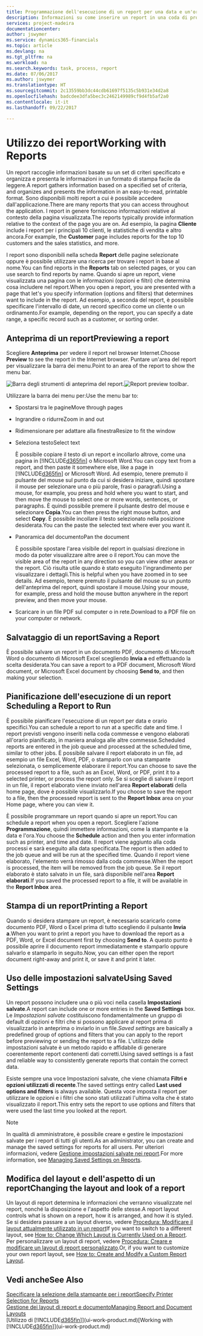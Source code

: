 ```yaml
---
title: Programmazione dell'esecuzione di un report per una data e un'ora specifiche | Documenti Microsoft
description: Informazioni su come inserire un report in una coda di processi e programmare per l'elaborazione per una data e un'ora specifiche.
services: project-madeira
documentationcenter: 
author: jswymer
ms.service: dynamics365-financials
ms.topic: article
ms.devlang: na
ms.tgt_pltfrm: na
ms.workload: na
ms.search.keywords: task, process, report
ms.date: 07/06/2017
ms.author: jswymer
ms.translationtype: HT
ms.sourcegitcommit: 2c13559bb3dc44cdb61697f5135c5b931e34d2a8
ms.openlocfilehash: badcdee3dfa5bec3c2462149989cf9d4fb5af2a0
ms.contentlocale: it-it
ms.lasthandoff: 09/22/2017

---
```

# <a name="working-with-reports"></a><span data-ttu-id="17689-103">Utilizzo dei report</span><span class="sxs-lookup"><span data-stu-id="17689-103">Working with Reports</span></span>
<span data-ttu-id="17689-104">Un report raccoglie informazioni basate su un set di criteri specificato e organizza e presenta le informazioni in un formato di stampa facile da leggere.</span><span class="sxs-lookup"><span data-stu-id="17689-104">A report gathers information based on a specified set of criteria, and organizes and presents the information in an easy-to-read, printable format.</span></span> <span data-ttu-id="17689-105">Sono disponibili molti report a cui è possibile accedere dall'applicazione.</span><span class="sxs-lookup"><span data-stu-id="17689-105">There are many reports that you can access throughout the application.</span></span> <span data-ttu-id="17689-106">I report in genere forniscono informazioni relative al contesto della pagina visualizzata.</span><span class="sxs-lookup"><span data-stu-id="17689-106">The reports typically provide information relative to the context of the page you are on.</span></span> <span data-ttu-id="17689-107">Ad esempio, la pagina **Cliente** include i report per i principali 10 clienti, le statistiche di vendita e altro ancora.</span><span class="sxs-lookup"><span data-stu-id="17689-107">For example, the **Customer** page includes reports for the top 10 customers and the sales statistics, and more.</span></span>

<span data-ttu-id="17689-108">I report sono disponibili nella scheda **Report** delle pagine selezionate oppure è possibile utilizzare una ricerca per trovare i report in base al nome.</span><span class="sxs-lookup"><span data-stu-id="17689-108">You can find reports in the **Reports** tab on selected pages, or you can use search to find reports by name.</span></span> <span data-ttu-id="17689-109">Quando si apre un report, viene visualizzata una pagina con le informazioni (opzioni e filtri) che determina cosa includere nel report.</span><span class="sxs-lookup"><span data-stu-id="17689-109">When you open a report, you are presented with a page that let's you specify information (options and filters) that determines want to include in the report.</span></span> <span data-ttu-id="17689-110">Ad esempio, a seconda del report, è possibile specificare l'intervallo di date, un record specifico come un cliente o un ordinamento.</span><span class="sxs-lookup"><span data-stu-id="17689-110">For example, depending on the report, you can specify a date range, a specific record such as a customer, or sorting order.</span></span>

## <a name="previewing-a-report"></a><span data-ttu-id="17689-111">Anteprima di un report</span><span class="sxs-lookup"><span data-stu-id="17689-111">Previewing a report</span></span>
<span data-ttu-id="17689-112">Scegliere **Anteprima** per vedere il report nel browser Internet.</span><span class="sxs-lookup"><span data-stu-id="17689-112">Choose **Preview** to see the report in the Internet browser.</span></span> <span data-ttu-id="17689-113">Puntare un'area del report per visualizzare la barra dei menu.</span><span class="sxs-lookup"><span data-stu-id="17689-113">Point to an area of the report to show the menu bar.</span></span>  

<span data-ttu-id="17689-114">![Barra degli strumenti di anteprima del report](media/report_viewer.png "Barra degli strumenti di anteprima del report").</span><span class="sxs-lookup"><span data-stu-id="17689-114">![Report preview toolbar](media/report_viewer.png "Report preview toolbar").</span></span>

<span data-ttu-id="17689-115">Utilizzare la barra dei menu per:</span><span class="sxs-lookup"><span data-stu-id="17689-115">Use the menu bar to:</span></span>

-   <span data-ttu-id="17689-116">Spostarsi tra le pagine</span><span class="sxs-lookup"><span data-stu-id="17689-116">Move through pages</span></span>
-   <span data-ttu-id="17689-117">Ingrandire o ridurre</span><span class="sxs-lookup"><span data-stu-id="17689-117">Zoom in and out</span></span>
-   <span data-ttu-id="17689-118">Ridimensionare per adattare alla finestra</span><span class="sxs-lookup"><span data-stu-id="17689-118">Resize to fit the window</span></span>
-   <span data-ttu-id="17689-119">Seleziona testo</span><span class="sxs-lookup"><span data-stu-id="17689-119">Select text</span></span>

    <span data-ttu-id="17689-120">È possibile copiare il testo di un report e incollarlo altrove, come una pagina in [!INCLUDE[d365fin](includes/d365fin_md.md)] o Microsoft Word.</span><span class="sxs-lookup"><span data-stu-id="17689-120">You can copy text from a report, and then paste it somewhere else, like a page in [!INCLUDE[d365fin](includes/d365fin_md.md)] or Microsoft Word.</span></span>  <span data-ttu-id="17689-121">Ad esempio, tenere premuto il pulsante del mouse sul punto da cui si desidera iniziare, quindi spostare il mouse per selezionare una o più parole, frasi o paragrafi.</span><span class="sxs-lookup"><span data-stu-id="17689-121">Using a mouse, for example, you press and hold where you want to start, and then move the mouse to select one or more words, sentences, or paragraphs.</span></span> <span data-ttu-id="17689-122">È quindi possibile premere il pulsante destro del mouse e selezionare **Copia**.</span><span class="sxs-lookup"><span data-stu-id="17689-122">You can then press the right mouse button, and select **Copy**.</span></span> <span data-ttu-id="17689-123">È possibile incollare il testo selezionato nella posizione desiderata.</span><span class="sxs-lookup"><span data-stu-id="17689-123">You can the paste the selected text where ever you want it.</span></span>
-   <span data-ttu-id="17689-124">Panoramica del documento</span><span class="sxs-lookup"><span data-stu-id="17689-124">Pan the document</span></span>

    <span data-ttu-id="17689-125">È possibile spostare l'area visibile del report in qualsiasi direzione in modo da poter visualizzare altre aree o il report.</span><span class="sxs-lookup"><span data-stu-id="17689-125">You can move the visible area of the report in any direction so you can view other areas or the report.</span></span> <span data-ttu-id="17689-126">Ciò risulta utile quando è stato eseguito l'ingrandimento per visualizzare i dettagli.</span><span class="sxs-lookup"><span data-stu-id="17689-126">This is helpful when you have zoomed in to see details.</span></span>  <span data-ttu-id="17689-127">Ad esempio, tenere premuto il pulsante del mouse su un punto dell'anteprima del report, quindi spostare il mouse.</span><span class="sxs-lookup"><span data-stu-id="17689-127">Using your mouse, for example, press and hold the mouse button anywhere in the report preview, and then move your mouse.</span></span>

-   <span data-ttu-id="17689-128">Scaricare in un file PDF sul computer o in rete.</span><span class="sxs-lookup"><span data-stu-id="17689-128">Download to a PDF file on your computer or network.</span></span>


## <a name="saving-a-report"></a><span data-ttu-id="17689-129">Salvataggio di un report</span><span class="sxs-lookup"><span data-stu-id="17689-129">Saving a Report</span></span>
<span data-ttu-id="17689-130">È possibile salvare un report in un documento PDF, documento di Microsoft Word o documento di Microsoft Excel scegliendo **Invia a** ed effettuando la scelta desiderata.</span><span class="sxs-lookup"><span data-stu-id="17689-130">You can save a report to a PDF document, Microsoft Word document, or Microsoft Excel document by choosing **Send to**, and then making your selection.</span></span> 

## <span data-ttu-id="17689-131"><a name="ScheduleReport"></a> Pianificazione dell'esecuzione di un report</span><span class="sxs-lookup"><span data-stu-id="17689-131"><a name="ScheduleReport"></a> Scheduling a Report to Run</span></span>
<span data-ttu-id="17689-132">È possibile pianificare l'esecuzione di un report per data e orario specifici.</span><span class="sxs-lookup"><span data-stu-id="17689-132">You can schedule a report to run at a specific date and time.</span></span> <span data-ttu-id="17689-133">I report previsti vengono inseriti nella coda commesse e vengono elaborati all'orario pianificato, in maniera analoga alle altre commesse.</span><span class="sxs-lookup"><span data-stu-id="17689-133">Scheduled reports are entered in the job queue and processed at the scheduled time, similar to other jobs.</span></span> <span data-ttu-id="17689-134">È possibile salvare il report elaborato in un file, ad esempio un file Excel, Word, PDF, o stamparlo con una stampante selezionata, o semplicemente elaborare il report.</span><span class="sxs-lookup"><span data-stu-id="17689-134">You can choose to save the processed report to a file, such as an Excel, Word, or PDF, print it to a selected printer, or process the report only.</span></span> <span data-ttu-id="17689-135">Se si sceglie di salvare il report in un file, il report elaborato viene inviato nell'area **Report elaborati** della home page, dove è possibile visualizzarlo.</span><span class="sxs-lookup"><span data-stu-id="17689-135">If you choose to save the report to a file, then the processed report is sent to the **Report Inbox** area on your Home page, where you can view it.</span></span>

<span data-ttu-id="17689-136">È possibile programmare un report quando si apre un report.</span><span class="sxs-lookup"><span data-stu-id="17689-136">You can schedule a report when you open a report.</span></span> <span data-ttu-id="17689-137">Scegliere l'azione **Programmazione**, quindi immettere informazioni, come la stampante e la data e l'ora.</span><span class="sxs-lookup"><span data-stu-id="17689-137">You choose the **Schedule** action and then you enter information such as printer, and time and date.</span></span> <span data-ttu-id="17689-138">Il report viene aggiunto alla coda processi e sarà eseguito alla data specificata.</span><span class="sxs-lookup"><span data-stu-id="17689-138">The report is then added to the job queue and will be run at the specified time.</span></span> <span data-ttu-id="17689-139">Quando il report viene elaborato, l'elemento verrà rimosso dalla coda commesse.</span><span class="sxs-lookup"><span data-stu-id="17689-139">When the report is processed, the item will be removed from the job queue.</span></span> <span data-ttu-id="17689-140">Se il report elaborato è stato salvato in un file, sarà disponibile nell'area **Report elaborati**.</span><span class="sxs-lookup"><span data-stu-id="17689-140">If you saved the processed report to a file, it will be available in the **Report Inbox** area.</span></span>

## <span data-ttu-id="17689-141"><a name="PrintReport"></a>Stampa di un report</span><span class="sxs-lookup"><span data-stu-id="17689-141"><a name="PrintReport"></a>Printing a Report</span></span>
<span data-ttu-id="17689-142">Quando si desidera stampare un report, è necessario scaricarlo come documento PDF, Word o Excel prima di tutto scegliendo il pulsante **Invia a**.</span><span class="sxs-lookup"><span data-stu-id="17689-142">When you want to print a report you have to download the report as a PDF, Word, or Excel document first by choosing **Send to**.</span></span> <span data-ttu-id="17689-143">A questo punto è possibile aprire il documento report immediatamente e stamparlo oppure salvarlo e stamparlo in seguito.</span><span class="sxs-lookup"><span data-stu-id="17689-143">Now, you can either open the report document right-away and print it, or save it and print it later.</span></span>

## <a name="using-saved-settings"></a><span data-ttu-id="17689-144">Uso delle impostazioni salvate</span><span class="sxs-lookup"><span data-stu-id="17689-144">Using Saved Settings</span></span>
<span data-ttu-id="17689-145">Un report possono includere una o più voci nella casella **Impostazioni salvate**.</span><span class="sxs-lookup"><span data-stu-id="17689-145">A report can include one or more entries in the **Saved Settings** box.</span></span> <span data-ttu-id="17689-146">Le *Impostazioni salvate* costituiscono fondamentalmente un gruppo di default di opzioni e filtri che si possono applicare al report prima di visualizzarlo in anteprima o inviarlo in un file.</span><span class="sxs-lookup"><span data-stu-id="17689-146">*Saved settings* are basically a predefined group of options and filters that you can apply to the report before previewing or sending the report to a file.</span></span> <span data-ttu-id="17689-147">L'utilizzo delle impostazioni salvate è un metodo rapido e affidabile di generare coerentemente report contenenti dati corretti.</span><span class="sxs-lookup"><span data-stu-id="17689-147">Using saved settings is a fast and reliable way to consistently generate reports that contain the correct data.</span></span>

<span data-ttu-id="17689-148">Esiste sempre una voce Impostazioni salvate, che viene chiamata **Filtri e opzioni utilizzati di recente**.</span><span class="sxs-lookup"><span data-stu-id="17689-148">The saved settings entry called **Last used options and filters** is always available.</span></span> <span data-ttu-id="17689-149">Questa voce imposta il report per utilizzare le opzioni e i filtri che sono stati utilizzati l'ultima volta che è stato visualizzato il report.</span><span class="sxs-lookup"><span data-stu-id="17689-149">This entry sets the report to use options and filters that were used the last time you looked at the report.</span></span>

>[!NOTE]
><span data-ttu-id="17689-150">In qualità di amministratore, è possibile creare e gestire le impostazioni salvate per i report di tutti gli utenti.</span><span class="sxs-lookup"><span data-stu-id="17689-150">As an administrator, you can create and manage the saved settings for reports for all users.</span></span> <span data-ttu-id="17689-151">Per ulteriori informazioni, vedere [Gestione impostazioni salvate nei report](reports-saving-reusing-settings.md).</span><span class="sxs-lookup"><span data-stu-id="17689-151">For more information, see [Managing Saved Settings on Reports](reports-saving-reusing-settings.md).</span></span>

## <a name="changing-the-layout-and-look-of-a-report"></a><span data-ttu-id="17689-152">Modifica del layout e dell'aspetto di un report</span><span class="sxs-lookup"><span data-stu-id="17689-152">Changing the layout and look of a report</span></span>
<span data-ttu-id="17689-153">Un layout di report determina le informazioni che verranno visualizzate nel report, nonché la disposizione e l'aspetto delle stesse.</span><span class="sxs-lookup"><span data-stu-id="17689-153">A report layout controls what is shown on a report, how it is arranged, and how it is styled.</span></span> <span data-ttu-id="17689-154">Se si desidera passare a un layout diverso, vedere [Procedura: Modificare il layout attualmente utilizzato in un report](ui-how-change-layout-currently-used-report.md)</span><span class="sxs-lookup"><span data-stu-id="17689-154">If you want to switch to a different layout, see [How to: Change Which Layout is Currently Used on a Report](ui-how-change-layout-currently-used-report.md).</span></span> <span data-ttu-id="17689-155">Per personalizzare un layout di report, vedere [Procedura: Creare e modificare un layout di report personalizzato](ui-how-create-custom-report-layout.md).</span><span class="sxs-lookup"><span data-stu-id="17689-155">Or, if you want to customize your own report layout, see [How to: Create and Modify a Custom Report Layout](ui-how-create-custom-report-layout.md).</span></span>

## <a name="see-also"></a><span data-ttu-id="17689-156">Vedi anche</span><span class="sxs-lookup"><span data-stu-id="17689-156">See Also</span></span>
[<span data-ttu-id="17689-157">Specificare la selezione della stampante per i report</span><span class="sxs-lookup"><span data-stu-id="17689-157">Specify Printer Selection for Reports</span></span>](ui-specify-printer-selection-reports.md)  
[<span data-ttu-id="17689-158">Gestione dei layout di report e documento</span><span class="sxs-lookup"><span data-stu-id="17689-158">Managing Report and Document Layouts</span></span>](ui-manage-report-layouts.md)  
<span data-ttu-id="17689-159">[Utilizzo di [!INCLUDE[d365fin](includes/d365fin_md.md)]](ui-work-product.md)</span><span class="sxs-lookup"><span data-stu-id="17689-159">[Working with [!INCLUDE[d365fin](includes/d365fin_md.md)]](ui-work-product.md)</span></span>


